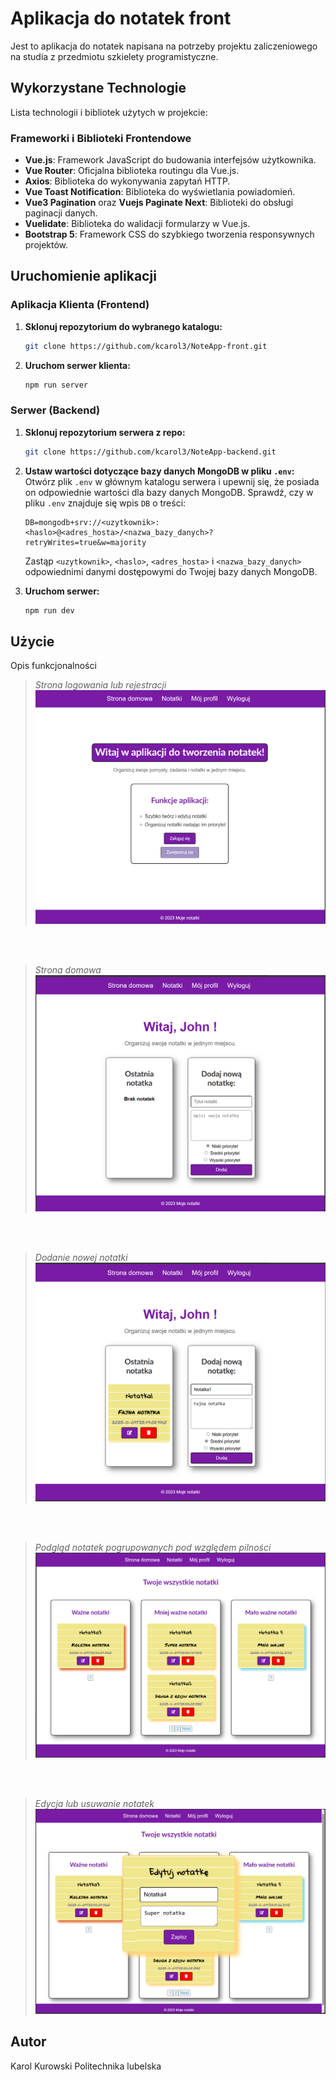 # Aplikacja do notatek front

Jest to aplikacja do notatek napisana na potrzeby projektu zaliczeniowego na studia z przedmiotu szkielety programistyczne.

## Wykorzystane Technologie

Lista technologii i bibliotek użytych w projekcie:

### Frameworki i Biblioteki Frontendowe
- **Vue.js**: Framework JavaScript do budowania interfejsów użytkownika.
- **Vue Router**: Oficjalna biblioteka routingu dla Vue.js.
- **Axios**: Biblioteka do wykonywania zapytań HTTP.
- **Vue Toast Notification**: Biblioteka do wyświetlania powiadomień.
- **Vue3 Pagination** oraz **Vuejs Paginate Next**: Biblioteki do obsługi paginacji danych.
- **Vuelidate**: Biblioteka do walidacji formularzy w Vue.js.
- **Bootstrap 5**: Framework CSS do szybkiego tworzenia responsywnych projektów.

## Uruchomienie aplikacji

### Aplikacja Klienta (Frontend)
1. **Sklonuj repozytorium do wybranego katalogu:**
    ```bash
    git clone https://github.com/kcarol3/NoteApp-front.git
    ```

2. **Uruchom serwer klienta:**
    ```bash
    npm run server
    ```

### Serwer (Backend)
1. **Sklonuj repozytorium serwera z repo:**
    ```bash
    git clone https://github.com/kcarol3/NoteApp-backend.git
    ```
2. **Ustaw wartości dotyczące bazy danych MongoDB w pliku `.env`:**
    Otwórz plik `.env` w głównym katalogu serwera i upewnij się, że posiada on odpowiednie wartości dla bazy danych MongoDB. Sprawdź, czy w pliku `.env` znajduje się wpis `DB` o treści:
    ```
    DB=mongodb+srv://<uzytkownik>:<haslo>@<adres_hosta>/<nazwa_bazy_danych>?retryWrites=true&w=majority
    ```
    Zastąp `<uzytkownik>`, `<haslo>`, `<adres_hosta>` i `<nazwa_bazy_danych>` odpowiednimi danymi dostępowymi do Twojej bazy danych MongoDB.

3. **Uruchom serwer:**
    ```bash
    npm run dev
    ```

## Użycie

Opis funkcjonalności

> *Strona logowania lub rejestracji*
![Opis obrazu](https://github.com/kcarol3/NoteApp-front/blob/master/screens/screen1.png)

<br/><br/>

> *Strona domowa*
![Opis innego obrazu](https://github.com/kcarol3/NoteApp-front/blob/master/screens/screen2.png)


<br/><br/>

> *Dodanie nowej notatki*
![Opis innego obrazu](https://github.com/kcarol3/NoteApp-front/blob/master/screens/screen3.png)


<br/><br/>

> *Podgląd notatek pogrupowanych pod względem pilności*
![Opis innego obrazu](https://github.com/kcarol3/NoteApp-front/blob/master/screens/screen4.png)


<br/><br/>

> *Edycja lub usuwanie notatek*
![Opis innego obrazu](https://github.com/kcarol3/NoteApp-front/blob/master/screens/screen5.png)


## Autor

Karol Kurowski Politechnika lubelska



